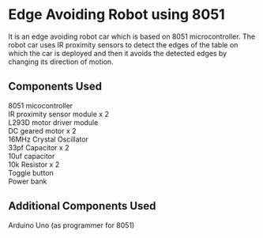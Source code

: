 # Edge Avoiding Robot using 8051
 It is an edge avoiding robot car which is based on 8051 microcontroller. The robot car uses IR proximity sensors to detect the edges of the table on which the car is deployed and then it avoids the detected edges by changing its direction of motion.
## Components Used
 8051 micocontroller  
 IR proximity sensor module x 2    
 L293D motor driver module  
 DC geared motor x 2  
 16MHz Crystal Oscillator  
 33pf Capacitor x 2  
 10uf capacitor    
 10k Resistor x 2  
 Toggle button  
 Power bank  
## Additional Components Used
Arduino Uno (as programmer for 8051)  
